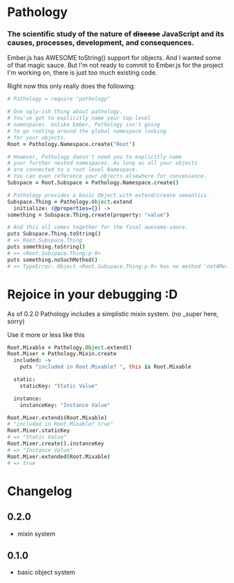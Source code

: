 # Pathology

### The scientific study of the nature of ~~disease~~ JavaScript and its causes, processes, development, and consequences.

Ember.js has AWESOME toString() support for objects. And I wanted some of that magic sauce. But I'm not ready to commit to Ember.js for the project I'm working on, there is just too much existing code.

Right now this only really does the following:

```coffee
# Pathology = require "pathology"

# One ugly-ish thing about pathology.
# You've got to explicitly name your top-level
# namespaces. Unlike Ember, Pathology isn't going
# to go rooting around the global namespace looking
# for your objects.
Root = Pathology.Namespace.create("Root")

# However, Pathology doesn't need you to explicitly name
# your further nested namespaces. As long as all your objects
# are connected to a root level Namespace.
# You can even reference your objects elsewhere for convenience.
Subspace = Root.Subspace = Pathology.Namespace.create()

# Pathology provides a basic Object with extend/create semantics.
Subspace.Thing = Pathology.Object.extend
  initialize: (@properties={}) ->
something = Subspace.Thing.create(property: "value")

# And this all comes together for the final awesome-sauce.
puts Subspace.Thing.toString()
# => Root.Subspace.Thing
puts something.toString()
# => <Root.Subspace.Thing:p-9>
puts something.noSuchMethod()
# => TypeError: Object <Root.Subspace.Thing:p-9> has no method 'notAMethod'
```
# Rejoice in your debugging :D

As of 0.2.0 Pathology includes a simplistic mixin system. (no _super here, sorry)

Use it more or less like this

```coffee
Root.Mixable = Pathology.Object.extend()
Root.Mixer = Pathology.Mixin.create
  included: ->
    puts "included in Root.Mixable? ", this is Root.Mixable

  static:
    staticKey: "Static Value"

  instance:
    instanceKey: "Instance Value"

Root.Mixer.extends(Root.Mixable)
# "included in Root.Mixable? true"
Root.Mixer.staticKey
# => "Static Value"
Root.Mixer.create().instanceKey
# => "Instance Value"
Root.Mixer.extended(Root.Mixable)
# => true
```

# Changelog

## 0.2.0
* mixin system

## 0.1.0
* basic object system
